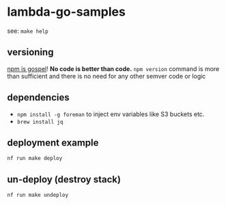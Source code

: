# lambda-go-samples

see: `make help`

## versioning

[npm is gospel](https://docs.npmjs.com/cli/version)! **No code is better than code.** `npm version` command is more than sufficient and there is no need for any other semver code or logic

## dependencies

- `npm install -g foreman` to inject env variables like S3 buckets etc.
- `brew install jq`

## deployment example

`nf run make deploy`

## un-deploy (destroy stack)

`nf run make undeploy`

